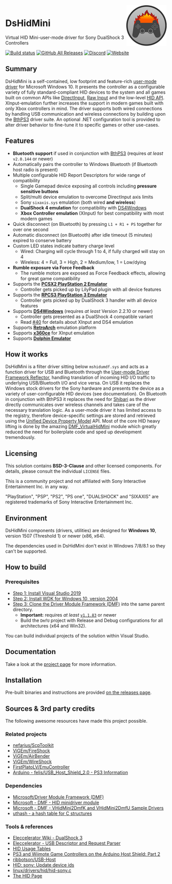 <img src="assets/FireShock.png" align="right" />

# DsHidMini

Virtual HID Mini-user-mode driver for Sony DualShock 3 Controllers

[![Build status](https://ci.appveyor.com/api/projects/status/vmf09i95d06c8mbh/branch/master?svg=true)](https://ci.appveyor.com/project/nefarius/dshidmini/branch/master) [![GitHub All Releases](https://img.shields.io/github/downloads/ViGEm/DsHidMini/total)](https://somsubhra.github.io/github-release-stats/?username=ViGEm&repository=DsHidMini) [![Discord](https://img.shields.io/discord/346756263763378176.svg)](https://discord.vigem.org/) [![Website](https://img.shields.io/website-up-down-green-red/https/vigem.org.svg?label=ViGEm.org)](https://vigem.org/)

## Summary

DsHidMini is a self-contained, low footprint and feature-rich [user-mode driver](https://docs.microsoft.com/en-us/windows-hardware/drivers/wdf/overview-of-the-umdf) for Microsoft Windows 10. It presents the controller as a configurable variety of fully standard-compliant HID devices to the system and all games built on common APIs like [DirectInput](https://docs.microsoft.com/en-us/previous-versions/windows/desktop/ee416842(v=vs.85)), [Raw Input](https://docs.microsoft.com/en-us/windows/win32/inputdev/raw-input) and the low-level [HID API](https://docs.microsoft.com/en-us/windows-hardware/drivers/hid/introduction-to-hid-concepts). XInput-emulation further increases the support in modern games built with only Xbox controllers in mind. The driver supports both wired connections by handling USB communication and wireless connections by building upon the [BthPS3](https://github.com/ViGEm/BthPS3) driver suite. An optional .NET configuration tool is provided to alter driver behavior to fine-tune it to specific games or other use-cases.

## Features

- **Bluetooth support** if used in conjunction with [BthPS3](https://github.com/ViGEm/BthPS3) (requires *at least* `v2.0.144` or newer)
- Automatically pairs the controller to Windows Bluetooth (if Bluetooth host radio is present)
- Multiple configurable HID Report Descriptors for wide range of compatibility
  - Single Gamepad device exposing all controls including **pressure sensitive buttons**
  - Split/multi device emulation to overcome DirectInput axis limits
  - Sony `sixaxis.sys` emulation (both wired **and wireless**)
  - **DualShock 4 emulation** for compatibility with [DS4Windows](https://github.com/Ryochan7/DS4Windows)
  - **Xbox Controller emulation** (XInput) for best compatibility with most modern games
- Quick disconnect (on Bluetooth) by pressing `L1 + R1 + PS` together for over one second
- Automatic disconnect (on Bluetooth) after idle timeout (5 minutes) expired to conserve battery
- Custom LED states indicate battery charge level
  - Wired: Charging will cycle through 1 to 4, if fully charged will stay on 4
  - Wireless: 4 = Full, 3 = High, 2 = Medium/low, 1 = Low/dying
- **Rumble exposure via Force Feedback**
  - The rumble motors are exposed as Force Feedback effects, allowing for great game compatibility
- Supports the [**PCSX2 PlayStation 2 Emulator**](https://pcsx2.net/)
  - Controller gets picked up by LilyPad plugin with all device features
- Supports the [**RPCS3 PlayStation 3 Emulator**](https://rpcs3.net/)
  - Controller gets picked up by DualShock 3 handler with all device features
- Supports [**DS4Windows**](https://github.com/Ryochan7/DS4Windows) (requires *at least* Version 2.2.10 or newer)
  - Controller gets presented as a DualShock 4 compatible variant
  - Read [#40](../../issues/40) for details about XInput and DS4 emulation
- Supports [**RetroArch**](https://www.retroarch.com/) emulation platform
- Supports [**x360ce**](https://www.x360ce.com/) for XInput emulation
- Supports [**Dolphin Emulator**](https://dolphin-emu.org/)

## How it works

DsHidMini is a filter driver sitting below `mshidumdf.sys` and acts as a function driver for USB and Bluetooth through the [User-mode Driver Framework Reflector](https://docs.microsoft.com/en-us/windows-hardware/drivers/wdf/detailed-view-of-the-umdf-architecture), handling translation of incoming HID I/O traffic to underlying USB/Bluetooth I/O and vice versa. On USB it replaces the Windows stock drivers for the Sony hardware and presents the device as a variety of user-configurable HID devices (see documentation). On Bluetooth in conjunction with BthPS3 it replaces the need for [Shibari](https://github.com/ViGEm/Shibari) as the driver directly communicates over wireless channels and takes care of the necessary translation logic. As a user-mode driver it has limited access to the registry, therefore device-specific settings are stored and retrieved using the [Unified Device Property Model](https://docs.microsoft.com/en-us/windows-hardware/drivers/install/unified-device-property-model--windows-vista-and-later-) API. Most of the core HID heavy lifting is done by the amazing [DMF_VirtualHidMini](https://github.com/microsoft/DMF/blob/master/Dmf/Modules.Library/Dmf_VirtualHidMini.md) module which greatly reduced the need for boilerplate code and sped up development tremendously.

## Licensing

This solution contains **BSD-3-Clause** and other licensed components. For details, please consult the individual `LICENSE` files.

This is a community project and not affiliated with Sony Interactive Entertainment Inc. in any way.

"PlayStation", "PSP", "PS2", "PS one", "DUALSHOCK" and "SIXAXIS" are registered trademarks of Sony Interactive Entertainment Inc.

## Environment

DsHidMini components (drivers, utilities) are designed for **Windows 10**, version 1507 (Threshold 1) or newer (x86, x64).

The dependencies used in DsHidMini don't exist in Windows 7/8/8.1 so they can't be supported.

## How to build

### Prerequisites

- [Step 1: Install Visual Studio 2019](<https://docs.microsoft.com/en-us/windows-hardware/drivers/download-the-wdk#download-icon-step-1-install-visual-studio-2019>)
- [Step 2: Install WDK for Windows 10, version 2004](<https://docs.microsoft.com/en-us/windows-hardware/drivers/download-the-wdk#download-icon-step-2-install-wdk-for-windows-10-version-2004>)
- [Step 3: Clone the Driver Module Framework (DMF)](https://github.com/microsoft/DMF) into the same parent directory.
  - **Important:** requires *at least* [`v1.1.83`](https://github.com/microsoft/DMF/releases/tag/v1.1.83) or newer
  - Build the `DmfU` project with Release and Debug configurations for all architectures (x64 and Win32).

You can build individual projects of the solution within Visual Studio.

## Documentation

Take a look at the [project page](https://vigem.org/projects/DsHidMini/) for more information.

## Installation

Pre-built binaries and instructions are provided [on the releases page](../../releases).

## Sources & 3rd party credits

The following awesome resources have made this project possible.

### Related projects

- [nefarius/ScpToolkit](https://github.com/nefarius/ScpToolkit)
- [ViGEm/FireShock](https://github.com/ViGEm/FireShock)
- [ViGEm/AirBender](https://github.com/ViGEm/AirBender)
- [ViGEm/WireShock](https://github.com/ViGEm/WireShock)
- [FirstPlatoLV/EmuController](https://github.com/FirstPlatoLV/EmuController)
- [Arduino - felis/USB_Host_Shield_2.0 - PS3 Information](https://github.com/felis/USB_Host_Shield_2.0/wiki/PS3-Information#USB)

### Dependencies

- [Microsoft/Driver Module Framework (DMF)](https://github.com/microsoft/DMF)
- [Microsoft - DMF - HID minidriver module](https://github.com/microsoft/DMF/issues/69)
- [Microsoft - DMF - VHidMini2DmfK and VHidMini2DmfU Sample Drivers](https://github.com/microsoft/DMF/tree/master/DmfSamples/VHidMini2Dmf)
- [uthash - a hash table for C structures](https://github.com/troydhanson/uthash)

### Tools & references

- [Eleccelerator Wiki - DualShock 3](http://eleccelerator.com/wiki/index.php?title=DualShock_3)
- [Eleccelerator - USB Descriptor and Request Parser](http://eleccelerator.com/usbdescreqparser/)
- [HID Usage Tables](https://usb.org/sites/default/files/documents/hut1_12v2.pdf)
- [PS3 and Wiimote Game Controllers on the Arduino Host Shield: Part 2](https://web.archive.org/web/20160326093555/https://www.circuitsathome.com/mcu/ps3-and-wiimote-game-controllers-on-the-arduino-host-shield-part-2)
- [ribbotson/USB-Host](https://github.com/ribbotson/USB-Host/tree/master/ps3/PS3USB)
- [HID: sony: Update device ids](https://patchwork.kernel.org/patch/9367441/)
- [linux/drivers/hid/hid-sony.c](https://github.com/torvalds/linux/blob/master/drivers/hid/hid-sony.c)
- [The HID Page](http://janaxelson.com/hidpage.htm)
